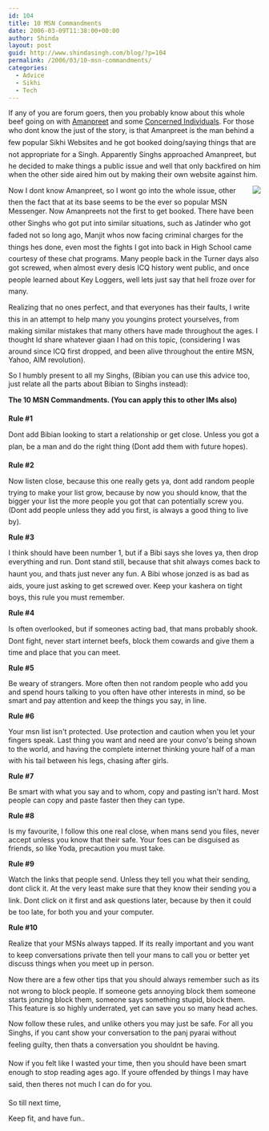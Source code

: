 ```yaml
---
id: 104
title: 10 MSN Commandments
date: 2006-03-09T11:38:00+00:00
author: Shinda
layout: post
guid: http://www.shindasingh.com/blog/?p=104
permalink: /2006/03/10-msn-commandments/
categories:
  - Advice
  - Sikhi
  - Tech
---
```

If any of you are forum goers, then you probably know about this whole beef going on with [Amanpreet](http://www.sikhsangat.com/index.php?showtopic=17370) and some [Concerned Individuals](http://www.concerned-individuals.blogspot.com/). For those who dont know the just of the story, is that Amanpreet is the man behind a few popular Sikhi Websites and he got booked doing/saying things that are not appropriate for a Singh. Apparently Singhs approached Amanpreet, but he decided to make things a public issue and well that only backfired on him when the other side aired him out by making their own website against him.

<img border="0" align="right" src="http://www.buildspace.co.uk/pjslife/images/index/msn.gif" />Now I dont know Amanpreet, so I wont go into the whole issue, other then the fact that at its base seems to be the ever so popular MSN Messenger. Now Amanpreets not the first to get booked. There have been other Singhs who got put into similar situations, such as Jatinder who got faded not so long ago, Manjit whos now facing criminal charges for the things hes done, even most the fights I got into back in High School came courtesy of these chat programs. Many people back in the Turner days also got screwed, when almost every desis ICQ history went public, and once people learned about Key Loggers, well lets just say that hell froze over for many.

Realizing that no ones perfect, and that everyones has their faults, I write this in an attempt to help many you youngins protect yourselves, from making similar mistakes that many others have made throughout the ages. I thought Id share whatever giaan I had on this topic, (considering I was around since ICQ first dropped, and been alive throughout the entire MSN, Yahoo, AIM revolution).

So I humbly present to all my Singhs, (Bibian you can use this advice too, just relate all the parts about Bibian to Singhs instead):

**The 10 MSN Commandments. (You can apply this to other IMs also)**

**Rule #1** 
  
Dont add Bibian looking to start a relationship or get close. Unless you got a plan, be a man and do the right thing (Dont add them with future hopes).

**Rule #2**
  
Now listen close, because this one really gets ya, dont add random people trying to make your list grow, because by now you should know, that the bigger your list the more people you got that can potentially screw you. (Dont add people unless they add you first, is always a good thing to live by).

**Rule #3**
  
I think should have been number 1, but if a Bibi says she loves ya, then drop everything and run. Dont stand still, because that shit always comes back to haunt you, and thats just never any fun. A Bibi whose jonzed is as bad as aids, youre just asking to get screwed over. Keep your kashera on tight boys, this rule you must remember.

**Rule #4**
  
Is often overlooked, but if someones acting bad, that mans probably shook. Dont fight, never start internet beefs, block them cowards and give them a time and place that you can meet.

**Rule #5**
  
Be weary of strangers. More often then not random people who add you and spend hours talking to you often have other interests in mind, so be smart and pay attention and keep the things you say, in line.

**Rule #6**
  
Your msn list isn't protected. Use protection and caution when you let your fingers speak. Last thing you want and need are your convo's being shown to the world, and having the complete internet thinking youre half of a man with his tail between his legs, chasing after girls.

**Rule #7**
  
Be smart with what you say and to whom, copy and pasting isn't hard. Most people can copy and paste faster then they can type.

**Rule #8**
  
Is my favourite, I follow this one real close, when mans send you files, never accept unless you know that their safe. Your foes can be disguised as friends, so like Yoda, precaution you must take.

**Rule #9**
  
Watch the links that people send. Unless they tell you what their sending, dont click it. At the very least make sure that they know their sending you a link. Dont click on it first and ask questions later, because by then it could be too late, for both you and your computer.

**Rule #10**
  
Realize that your MSNs always tapped. If its really important and you want to keep conversations private then tell your mans to call you or better yet discuss things when you meet up in person.

Now there are a few other tips that you should always remember such as its not wrong to block people. If someone gets annoying block them someone starts jonzing block them, someone says something stupid, block them. This feature is so highly underrated, yet can save you so many head aches.

Now follow these rules, and unlike others you may just be safe. For all you Singhs, if you cant show your conversation to the panj pyarai without feeling guilty, then thats a conversation you shouldnt be having.

Now if you felt like I wasted your time, then you should have been smart enough to stop reading ages ago. If youre offended by things I may have said, then theres not much I can do for you.

So till next time,

Keep fit, and have fun..